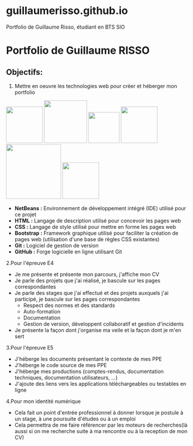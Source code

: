 # guillaumerisso.github.io
Portfolio de Guillaume Risso, étudiant en BTS SIO

# Portfolio de Guillaume RISSO
## Objectifs:
1. Mettre en oeuvre les technologies web pour créer et héberger mon portfolio

<img src ="https://upload.wikimedia.org/wikipedia/commons/thumb/9/98/Apache_NetBeans_Logo.svg/1776px-Apache_NetBeans_Logo.svg.png" width="100"/> <img src ="https://upload.wikimedia.org/wikipedia/commons/thumb/6/61/HTML5_logo_and_wordmark.svg/768px-HTML5_logo_and_wordmark.svg.png" width="117"/> <img src ="https://upload.wikimedia.org/wikipedia/commons/thumb/d/d5/CSS3_logo_and_wordmark.svg/1200px-CSS3_logo_and_wordmark.svg.png" width="85" /> <img src ="https://ecofemina.fr/wp-content/uploads/2016/03/bootstrap-logo.jpg" width="100" /> <img src ="https://upload.wikimedia.org/wikipedia/commons/thumb/e/e0/Git-logo.svg/1024px-Git-logo.svg.png" width="150" /> <img src ="https://cdn-icons-png.flaticon.com/512/25/25231.png" width="100" />


- **NetBeans :** Environnement de développement intégré (IDE) utilisé pour ce projet
- **HTML :** Langage de description utilisé pour concevoir les pages web
- **CSS :** Langage de style utilisé pour mettre en forme les pages web
- **Bootstrap :** Framework graphique utilisé pour faciliter la création de pages web (utilisation d'une base de règles CSS existantes)
- **Git :** Logiciel de gestion de version
- **GitHub :** Forge logicielle en ligne utilisant Git

2.Pour l'épreuve E4

- Je me présente et présente mon parcours, j'affiche mon CV
- Je parle des projets que j'ai réalisé, je bascule sur les pages correspondantes
- Je parle des stages que j'ai effectué et des projets auxquels j'ai participé, je bascule sur les pages correspondantes
    - Respect des normes et des standards
    - Auto-formation 
    - Documentation
    - Gestion de version, développent collaboratif et gestion d'incidents
 - Je présente la façon dont j'organise ma veile et la façon dont je m'en sert

3.Pour l'épreuve E5

- J'héberge les documents présentant le contexte de mes PPE
- J'héberge le code source de mes PPE
- J'héberge mes productions (comptes-rendus, documentation techniques, documentation utilisateurs, ...)
- J'ajoute des liens vers les applications téléchargeables ou testables en ligne

4.Pour mon identité numérique

- Cela fait un point d'entrée professionnel à donner lorsque je postule à un stage, à une poursuite d'études ou à un emploi
- Cela permettra de me faire référencer par les moteurs de recherches(là aussi si on me recherche suite à ma rencontre ou à la reception de mon CV)
